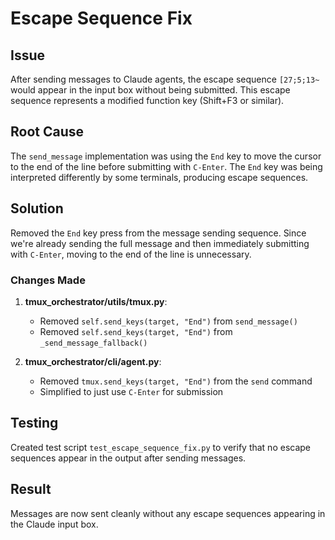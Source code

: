 # Escape Sequence Fix

## Issue
After sending messages to Claude agents, the escape sequence `[27;5;13~` would appear in the input box without being submitted. This escape sequence represents a modified function key (Shift+F3 or similar).

## Root Cause
The `send_message` implementation was using the `End` key to move the cursor to the end of the line before submitting with `C-Enter`. The `End` key was being interpreted differently by some terminals, producing escape sequences.

## Solution
Removed the `End` key press from the message sending sequence. Since we're already sending the full message and then immediately submitting with `C-Enter`, moving to the end of the line is unnecessary.

### Changes Made
1. **tmux_orchestrator/utils/tmux.py**:
   - Removed `self.send_keys(target, "End")` from `send_message()`
   - Removed `self.send_keys(target, "End")` from `_send_message_fallback()`

2. **tmux_orchestrator/cli/agent.py**:
   - Removed `tmux.send_keys(target, "End")` from the `send` command
   - Simplified to just use `C-Enter` for submission

## Testing
Created test script `test_escape_sequence_fix.py` to verify that no escape sequences appear in the output after sending messages.

## Result
Messages are now sent cleanly without any escape sequences appearing in the Claude input box.